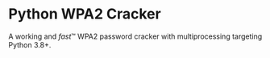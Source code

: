 # Python WPA2 Cracker

A working and *fast*™ WPA2 password cracker with multiprocessing targeting Python 3.8+.
